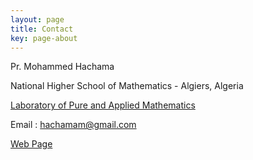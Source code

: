 ```yaml
---
layout: page
title: Contact
key: page-about
---
```


Pr. Mohammed Hachama

National Higher School of Mathematics - Algiers, Algeria 

[Laboratory of Pure and Applied Mathematics](http://virtuelcampus.univ-msila.dz/lmpa2/)

Email : <hachamam@gmail.com>

[Web Page](https://hachama.github.io/home/)
